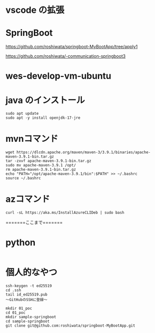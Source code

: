 # vscode の拡張


# SpringBoot

https://github.com/roshiwata/springboot-MyBootApp/tree/apply1

https://github.com/roshiwata/-communication-springboot3


# wes-develop-vm-ubuntu


# java のインストール

```
sudo apt update
sudo apt -y install openjdk-17-jre
```



# mvnコマンド
```
wget https://dlcdn.apache.org/maven/maven-3/3.9.1/binaries/apache-maven-3.9.1-bin.tar.gz
tar -zxvf apache-maven-3.9.1-bin.tar.gz
sudo mv apache-maven-3.9.1 /opt/
rm apache-maven-3.9.1-bin.tar.gz
echo "PATH="/opt/apache-maven-3.9.1/bin":$PATH" >> ~/.bashrc
source ~/.bashrc
```

# azコマンド
```
curl -sL https://aka.ms/InstallAzureCLIDeb | sudo bash
```




=======ここまで=======

# python

```

```


# 個人的なやつ
```
ssh-keygen -t ed25519
cd .ssh
tail id_ed25519.pub
〜GitHubのSSHに登録〜
```

```
mkdir 01_poc
cd 01_poc
mkdir sample-springboot
cd sample-springboot
git clone git@github.com:roshiwata/springboot-MyBootApp.git

```

